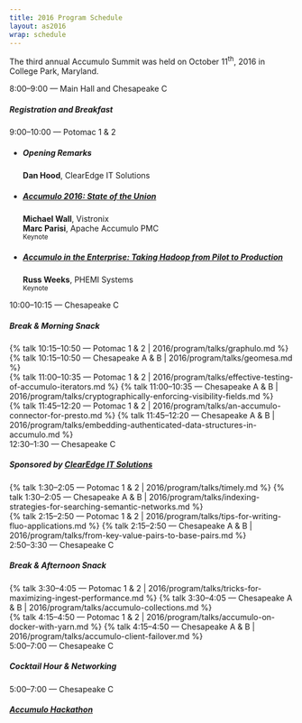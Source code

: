 ```yaml
---
title: 2016 Program Schedule
layout: as2016
wrap: schedule
---
```


<p class="text-center">
  The third annual Accumulo Summit was held on October 11<sup>th</sup>, 2016 in College Park, Maryland.
</p>

<div class="card-deck">
  <div class="card">
    <div class="card-header">8:00–9:00 — Main Hall and Chesapeake C</div>
    <div class="card-body">
      <h5 class="card-title mb-0"><i class="fas fa-check"></i>  Registration and Breakfast</h5>
    </div>
  </div>
</div>

<div class="card-deck">
  <div class="card">
    <div class="card-header">9:00–10:00 — Potomac 1 &amp; 2</div>
    <ul class="list-group list-group-flush">
      <li class="list-group-item">
        <h5 class="card-title">Opening Remarks</h5>
        <div class="m-0">
          <i class="fas fa-user"></i> <strong>Dan Hood</strong>, ClearEdge IT Solutions
        </div>
      </li>
      <li class="list-group-item">
        <h5 class="card-title"><a href="2016/program/talks/accumulo-community-keynote/">Accumulo 2016: State of the Union</a></h5>
        <div class="m-0"><i class="fas fa-user"></i> <strong>Michael Wall</strong>, Vistronix</div>
        <div class="m-0"><i class="fas fa-user"></i> <strong>Marc Parisi</strong>, Apache Accumulo PMC</div>
        <div class="mt-2"><small><span class="badge badge-keynote py-2 px-2">Keynote</span></small></div>
      </li>
      <li class="list-group-item">
        <h5 class="card-title"><a href="2016/program/talks/accumulo-in-the-enterprise/">Accumulo in the Enterprise: Taking Hadoop from Pilot to Production</a></h5>
        <div class="m-0"><i class="fas fa-user"></i> <strong>Russ Weeks</strong>, PHEMI Systems</div>
        <div class="mt-2"><small><span class="badge badge-keynote py-2 px-2">Keynote</span></small></div>
      </li>
    </ul>
  </div>
</div>

<div class="card-deck">
  <div class="card">
    <div class="card-header">10:00–10:15 — Chesapeake C</div>
    <div class="card-body">
      <h5 class="card-title mb-0"><i class="fas fa-coffee"></i> Break & Morning Snack</h5>
    </div>
  </div>
</div>

<div class="card-deck">
  {% talk 10:15–10:50 — Potomac 1 &amp; 2 | 2016/program/talks/graphulo.md %}
  {% talk 10:15–10:50 — Chesapeake A &amp; B | 2016/program/talks/geomesa.md %}
</div>

<div class="card-deck">
  {% talk 11:00–10:35 — Potomac 1 &amp; 2 | 2016/program/talks/effective-testing-of-accumulo-iterators.md %}
  {% talk 11:00–10:35 — Chesapeake A &amp; B | 2016/program/talks/cryptographically-enforcing-visibility-fields.md %}
</div>

<div class="card-deck">
  {% talk 11:45–12:20 — Potomac 1 &amp; 2 | 2016/program/talks/an-accumulo-connector-for-presto.md %}
  {% talk 11:45–12:20 — Chesapeake A &amp; B | 2016/program/talks/embedding-authenticated-data-structures-in-accumulo.md %}
</div>

<div class="card-deck">
  <div class="card">
    <div class="card-header">12:30–1:30 — Chesapeake C</div>
    <div class="card-body">
      <h5 class="card-title mb-0"><i class="fas fa-utensils"></i> Sponsored by <a href="http://clearedgeit.com/">ClearEdge IT Solutions</a></h5>
    </div>
  </div>
</div>

<div class="card-deck">
  {% talk 1:30–2:05 — Potomac 1 &amp; 2 | 2016/program/talks/timely.md %}
  {% talk 1:30–2:05 — Chesapeake A &amp; B | 2016/program/talks/indexing-strategies-for-searching-semantic-networks.md %}
</div>

<div class="card-deck">
  {% talk 2:15–2:50 — Potomac 1 &amp; 2 | 2016/program/talks/tips-for-writing-fluo-applications.md %}
  {% talk 2:15–2:50 — Chesapeake A &amp; B | 2016/program/talks/from-key-value-pairs-to-base-pairs.md %}
</div>


<div class="card-deck">
  <div class="card">
    <div class="card-header">2:50–3:30 — Chesapeake C</div>
    <div class="card-body">
      <h5 class="card-title mb-0"><i class="fas fa-coffee"></i> Break &amp; Afternoon Snack</h5>
    </div>
  </div>
</div>


<div class="card-deck">
  {% talk 3:30–4:05 — Potomac 1 &amp; 2 | 2016/program/talks/tricks-for-maximizing-ingest-performance.md %}
  {% talk 3:30–4:05 — Chesapeake A &amp; B | 2016/program/talks/accumulo-collections.md %}
</div>


<div class="card-deck">
  {% talk 4:15–4:50 — Potomac 1 &amp; 2 | 2016/program/talks/accumulo-on-docker-with-yarn.md %}
  {% talk 4:15–4:50 — Chesapeake A &amp; B | 2016/program/talks/accumulo-client-failover.md %}
</div>


<div class="card-deck">
  <div class="card">
    <div class="card-header">5:00–7:00 — Chesapeake C</div>
    <div class="card-body">
      <h5 class="card-title mb-0"><i class="fas fa-glass-martini"></i> Cocktail Hour &amp; Networking</h5>
    </div>
  </div>
</div>

<div class="card-deck">
  <div class="card">
    <div class="card-header">5:00–7:00 — Chesapeake C</div>
    <div class="card-body">
      <h5 class="card-title mb-0"><i class="fas fa-laptop"></i> <a href="https://www.eventbrite.com/e/accumulo-hackathon-accumulo-summit-2016-tickets-28381920087">Accumulo Hackathon</a></h5>
    </div>
  </div>
</div>
